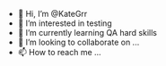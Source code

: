 - 👋 Hi, I’m @KateGrr
- 👀 I’m interested in testing
- 🌱 I’m currently learning QA hard skills
- 💞️ I’m looking to collaborate on ...
- 📫 How to reach me ...

<!---
KateGrr/KateGrr is a ✨ special ✨ repository because its `README.md` (this file) appears on your GitHub profile.
You can click the Preview link to take a look at your changes.
--->
